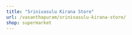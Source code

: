 ```yaml
---
title: "Srinivasulu Kirana Store"
url: /vasanthapuram/srinivasulu-kirana-store/
shop: supermarket
---
```

